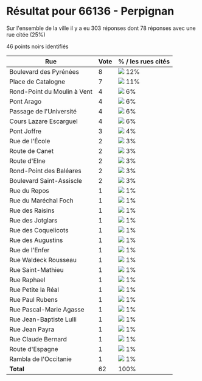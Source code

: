 # Résultat pour 66136 - Perpignan

Sur l'ensemble de la ville il y a eu 303 réponses dont 78 réponses avec une rue citée (25%)

46 points noirs identifiés

| Rue | Vote | % / les rues cités|
|-----|------|-------------------|
| Boulevard des Pyrénées | 8 | <img src="../../img/bar_12.gif" />&nbsp;12%|
| Place de Catalogne | 7 | <img src="../../img/bar_11.gif" />&nbsp;11%|
| Rond-Point du Moulin à Vent | 4 | <img src="../../img/bar_6.gif" />&nbsp;6%|
| Pont Arago | 4 | <img src="../../img/bar_6.gif" />&nbsp;6%|
| Passage de l'Université | 4 | <img src="../../img/bar_6.gif" />&nbsp;6%|
| Cours Lazare Escarguel | 4 | <img src="../../img/bar_6.gif" />&nbsp;6%|
| Pont Joffre | 3 | <img src="../../img/bar_4.gif" />&nbsp;4%|
| Rue de l'École | 2 | <img src="../../img/bar_3.gif" />&nbsp;3%|
| Route de Canet | 2 | <img src="../../img/bar_3.gif" />&nbsp;3%|
| Route d'Elne | 2 | <img src="../../img/bar_3.gif" />&nbsp;3%|
| Rond-Point des Baléares | 2 | <img src="../../img/bar_3.gif" />&nbsp;3%|
| Boulevard Saint-Assiscle | 2 | <img src="../../img/bar_3.gif" />&nbsp;3%|
| Rue du Repos | 1 | <img src="../../img/bar_1.gif" />&nbsp;1%|
| Rue du Maréchal Foch | 1 | <img src="../../img/bar_1.gif" />&nbsp;1%|
| Rue des Raisins | 1 | <img src="../../img/bar_1.gif" />&nbsp;1%|
| Rue des Jotglars | 1 | <img src="../../img/bar_1.gif" />&nbsp;1%|
| Rue des Coquelicots | 1 | <img src="../../img/bar_1.gif" />&nbsp;1%|
| Rue des Augustins | 1 | <img src="../../img/bar_1.gif" />&nbsp;1%|
| Rue de l'Enfer | 1 | <img src="../../img/bar_1.gif" />&nbsp;1%|
| Rue Waldeck Rousseau | 1 | <img src="../../img/bar_1.gif" />&nbsp;1%|
| Rue Saint-Mathieu | 1 | <img src="../../img/bar_1.gif" />&nbsp;1%|
| Rue Raphael | 1 | <img src="../../img/bar_1.gif" />&nbsp;1%|
| Rue Petite la Réal | 1 | <img src="../../img/bar_1.gif" />&nbsp;1%|
| Rue Paul Rubens | 1 | <img src="../../img/bar_1.gif" />&nbsp;1%|
| Rue Pascal-Marie Agasse | 1 | <img src="../../img/bar_1.gif" />&nbsp;1%|
| Rue Jean-Baptiste Lulli | 1 | <img src="../../img/bar_1.gif" />&nbsp;1%|
| Rue Jean Payra | 1 | <img src="../../img/bar_1.gif" />&nbsp;1%|
| Rue Claude Bernard | 1 | <img src="../../img/bar_1.gif" />&nbsp;1%|
| Route d'Espagne | 1 | <img src="../../img/bar_1.gif" />&nbsp;1%|
| Rambla de l'Occitanie | 1 | <img src="../../img/bar_1.gif" />&nbsp;1%|
| **Total** | 62 | 100%|
